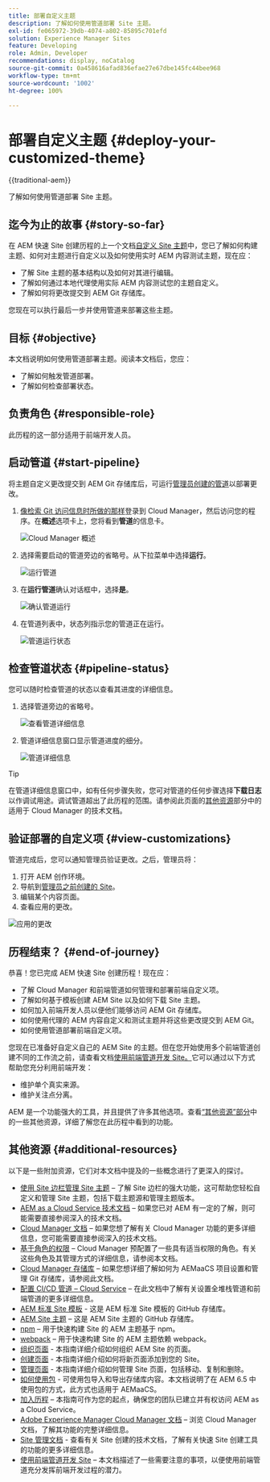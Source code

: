 ```yaml
---
title: 部署自定义主题
description: 了解如何使用管道部署 Site 主题。
exl-id: fe065972-39db-4074-a802-85895c701efd
solution: Experience Manager Sites
feature: Developing
role: Admin, Developer
recommendations: display, noCatalog
source-git-commit: 0a458616afad836efae27e67dbe145fc44bee968
workflow-type: tm+mt
source-wordcount: '1002'
ht-degree: 100%

---
```



# 部署自定义主题 {#deploy-your-customized-theme}

{{traditional-aem}}

了解如何使用管道部署 Site 主题。

## 迄今为止的故事 {#story-so-far}

在 AEM 快速 Site 创建历程的上一个文档[自定义 Site 主题](customize-theme.md)中，您已了解如何构建主题、如何对主题进行自定义以及如何使用实时 AEM 内容测试主题，现在应：

* 了解 Site 主题的基本结构以及如何对其进行编辑。
* 了解如何通过本地代理使用实际 AEM 内容测试您的主题自定义。
* 了解如何将更改提交到 AEM Git 存储库。

您现在可以执行最后一步并使用管道来部署这些主题。

## 目标 {#objective}

本文档说明如何使用管道部署主题。阅读本文档后，您应：

* 了解如何触发管道部署。
* 了解如何检查部署状态。

## 负责角色 {#responsible-role}

此历程的这一部分适用于前端开发人员。

## 启动管道 {#start-pipeline}

将主题自定义更改提交到 AEM Git 存储库后，可运行[管理员创建的管道](pipeline-setup.md)以部署更改。

1. [像检索 Git 访问信息时所做的那样](retrieve-access.md)登录到 Cloud Manager，然后访问您的程序。在&#x200B;**概述**&#x200B;选项卡上，您将看到&#x200B;**管道**&#x200B;的信息卡。

   ![Cloud Manager 概述](assets/cloud-manager-overview.png)

1. 选择需要启动的管道旁边的省略号。从下拉菜单中选择&#x200B;**运行**。

   ![运行管道](assets/run-pipeline.png)

1. 在&#x200B;**运行管道**&#x200B;确认对话框中，选择&#x200B;**是**。

   ![确认管道运行](assets/pipeline-confirm.png)

1. 在管道列表中，状态列指示您的管道正在运行。

   ![管道运行状态](assets/pipeline-running.png)

## 检查管道状态 {#pipeline-status}

您可以随时检查管道的状态以查看其进度的详细信息。

1. 选择管道旁边的省略号。

   ![查看管道详细信息](assets/view-pipeline-details.png)

1. 管道详细信息窗口显示管道进度的细分。

   ![管道详细信息](assets/pipeline-details.png)

>[!TIP]
>
>在管道详细信息窗口中，如有任何步骤失败，您可对管道的任何步骤选择&#x200B;**下载日志**&#x200B;以作调试用途。调试管道超出了此历程的范围。请参阅此页面的[其他资源](#additional-resources)部分中的适用于 Cloud Manager 的技术文档。

## 验证部署的自定义项 {#view-customizations}

管道完成后，您可以通知管理员验证更改。之后，管理员将：

1. 打开 AEM 创作环境。
1. 导航到[管理员之前创建的 Site](create-site.md)。
1. 编辑某个内容页面。
1. 查看应用的更改。

![应用的更改](assets/changes-applied.png)

## 历程结束？ {#end-of-journey}

恭喜！您已完成 AEM 快速 Site 创建历程！现在应：

* 了解 Cloud Manager 和前端管道如何管理和部署前端自定义项。
* 了解如何基于模板创建 AEM Site 以及如何下载 Site 主题。
* 如何加入前端开发人员以便他们能够访问 AEM Git 存储库。
* 如何使用代理的 AEM 内容自定义和测试主题并将这些更改提交到 AEM Git。
* 如何使用管道部署前端自定义项。

您现在已准备好自定义自己的 AEM Site 的主题。但在您开始使用多个前端管道创建不同的工作流之前，请查看文档[使用前端管道开发 Site。](/help/implementing/developing/introduction/developing-with-front-end-pipelines.md)它可以通过以下方式帮助您充分利用前端开发：

* 维护单个真实来源。
* 维护关注点分离。

AEM 是一个功能强大的工具，并且提供了许多其他选项。查看[“其他资源”部分](#additional-resources)中的一些其他资源，详细了解您在此历程中看到的功能。

## 其他资源 {#additional-resources}

以下是一些附加资源，它们对本文档中提及的一些概念进行了更深入的探讨。

* [使用 Site 边栏管理 Site 主题](/help/sites-cloud/administering/site-creation/site-rail.md) – 了解 Site 边栏的强大功能，这可帮助您轻松自定义和管理 Site 主题，包括下载主题源和管理主题版本。
* [AEM as a Cloud Service 技术文档](https://experienceleague.adobe.com/docs/experience-manager-cloud-service.html) – 如果您已对 AEM 有一定的了解，则可能需要直接参阅深入的技术文档。
* [Cloud Manager 文档](https://experienceleague.adobe.com/docs/experience-manager-cloud-service/onboarding/onboarding-concepts/cloud-manager-introduction.html) – 如果您想了解有关 Cloud Manager 功能的更多详细信息，您可能需要直接参阅深入的技术文档。
* [基于角色的权限](https://experienceleague.adobe.com/docs/experience-manager-cloud-manager/using/requirements/role-based-permissions.html) – Cloud Manager 预配置了一些具有适当权限的角色。有关这些角色及其管理方式的详细信息，请参阅本文档。
* [Cloud Manager 存储库](/help/implementing/cloud-manager/managing-code/managing-repositories.md) – 如果您想详细了解如何为 AEMaaCS 项目设置和管理 Git 存储库，请参阅此文档。
* [配置 CI/CD 管道 – Cloud Service](/help/implementing/cloud-manager/configuring-pipelines/introduction-ci-cd-pipelines.md) – 在此文档中了解有关设置全堆栈管道和前端管道的更多详细信息。
* [AEM 标准 Site 模板](https://github.com/adobe/aem-site-template-standard) - 这是 AEM 标准 Site 模板的 GitHub 存储库。
* [AEM Site 主题](https://github.com/adobe/aem-site-template-standard-theme-e2e) – 这是 AEM Site 主题的 GitHub 存储库。
* [npm](https://www.npmjs.com) – 用于快速构建 Site 的 AEM 主题基于 npm。
* [webpack](https://webpack.js.org) – 用于快速构建 Site 的 AEM 主题依赖 webpack。
* [组织页面](/help/sites-cloud/authoring/sites-console/organizing-pages.md) - 本指南详细介绍如何组织 AEM Site 的页面。
* [创建页面](/help/sites-cloud/authoring/sites-console/creating-pages.md) - 本指南详细介绍如何将新页面添加到您的 Site。
* [管理页面](/help/sites-cloud/authoring/sites-console/managing-pages.md) - 本指南详细介绍如何管理 Site 页面，包括移动、复制和删除。
* [如何使用包](/help/implementing/developing/tools/package-manager.md) - 可使用包导入和导出存储库内容。本文档说明了在 AEM 6.5 中使用包的方式，此方式也适用于 AEMaaCS。
* [加入历程](/help/journey-onboarding/overview.md) – 本指南可作为您的起点，确保您的团队已建立并有权访问 AEM as a Cloud Service。
* [Adobe Experience Manager Cloud Manager 文档](https://experienceleague.adobe.com/docs/experience-manager-cloud-manager/using/introduction-to-cloud-manager.html?lang=zh-Hans) – 浏览 Cloud Manager 文档，了解其功能的完整详细信息。
* [Site 管理文档](/help/sites-cloud/administering/site-creation/create-site.md) - 查看有关 Site 创建的技术文档，了解有关快速 Site 创建工具的功能的更多详细信息。
* [使用前端管道开发 Site](/help/implementing/developing/introduction/developing-with-front-end-pipelines.md) – 本文档描述了一些需要注意的事项，以便使用前端管道充分发挥前端开发过程的潜力。
